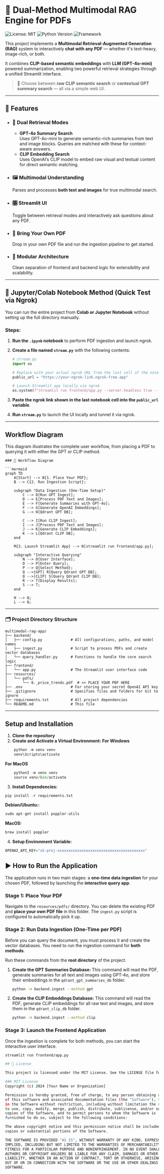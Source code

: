 # 🧠 Dual-Method Multimodal RAG Engine for PDFs

![License: MIT](https://img.shields.io/badge/License-MIT-yellow.svg)
![Python Version](https://img.shields.io/badge/python-3.9+-blue.svg)
![Framework](https://img.shields.io/badge/Framework-Streamlit-red.svg)

This project implements a **Multimodal Retrieval-Augmented Generation (RAG)** system to interactively **chat with any PDF** — whether it's text-heavy, image-rich, or both.

It combines **CLIP-based semantic embeddings** with **LLM (GPT-4o-mini)** powered summarization, enabling two powerful retrieval strategies through a unified Streamlit interface.

> 🔎 Choose between **raw CLIP semantic search** or **contextual GPT summary search** — all via a simple web UI.

---

## 🚀 Features

- ### 🧠 Dual Retrieval Modes
  - **GPT-4o Summary Search**  
    Uses GPT-4o-mini to generate semantic-rich summaries from text and image blocks. Queries are matched with these for context-aware answers.
  - **CLIP Embedding Search**  
    Uses OpenAI’s CLIP model to embed raw visual and textual content for direct semantic matching.

- ### 🖼️ Multimodal Understanding  
  Parses and processes **both text and images** for true multimodal search.

- ### 🎛️ Streamlit UI  
  Toggle between retrieval modes and interactively ask questions about any PDF.

- ### 📄 Bring Your Own PDF  
  Drop in your own PDF file and run the ingestion pipeline to get started.

- ### 🧩 Modular Architecture  
  Clean separation of frontend and backend logic for extensibility and scalability.

---

## 🧪 Jupyter/Colab Notebook Method (Quick Test via Ngrok)

You can run the entire project from **Colab or Jupyter Notebook** without setting up the full directory manually.

### Steps:

1. **Run the `.ipynb` notebook** to perform PDF ingestion and launch ngrok.
2. **Create a file named `stream.py`** with the following contents:

   ```python
   # stream.py
   import os

   # Replace with your actual ngrok URL from the last cell of the notebook
   public_url = "https://your-ngrok-link.ngrok-free.app"

   # Launch Streamlit app locally via ngrok
   os.system(f"streamlit run frontend/app.py --server.headless true --server.port 8501 --browser.serverAddress {public_url}")
3. **Paste the ngrok link shown in the last notebook cell into the `public_url` variable**.
4. **Run `stream.py`** to launch the UI locally and tunnel it via ngrok.

---

##  Workflow Diagram

This diagram illustrates the complete user workflow, from placing a PDF to querying it with either the GPT or CLIP method.

```mermaid
### 🧭 Workflow Diagram

```mermaid
graph TD
    A[Start] --> B{1. Place Your PDF};
    B --> C{2. Run Ingestion Script};

    subgraph "Data Ingestion (One-Time Setup)"
        C --> D[Run GPT Ingest];
        D --> E[Process PDF Text and Images];
        E --> F[Generate Summaries with GPT-4o];
        F --> G[Generate OpenAI Embeddings];
        G --> H[Qdrant GPT DB];

        C --> I[Run CLIP Ingest];
        I --> J[Process PDF Text and Images];
        J --> K[Generate CLIP Embeddings];
        K --> L[Qdrant CLIP DB];
    end

    M{3. Launch Streamlit App} --> N[streamlit run frontend/app.py];

    subgraph "Interactive Querying"
        N --> O[User Interface];
        O --> P[Enter Query];
        P --> Q{Select Method};
        Q -->|GPT| R[Query Qdrant GPT DB];
        Q -->|CLIP| S[Query Qdrant CLIP DB];
        R --> T[Display Results];
        S --> T;
    end

    H --> Q;
    L --> Q;

```
---

### 🗂️ Project Directory Structure

```plaintext
multimodal-rag-app/
├── backend/
│   ├── config.py             # All configurations, paths, and model names
│   ├── ingest.py             # Script to process PDFs and create vector databases
│   └── query_handler.py      # Functions to handle the core search logic
├── frontend/
│   └── app.py                # The Streamlit user interface code
├── resources/
│   └── pdfs/
│       └── 6._price_trends.pdf  # << PLACE YOUR PDF HERE
├── .env                      # For storing your secret OpenAI API key
├── .gitignore                # Specifies files and folders for Git to ignore
├── requirements.txt          # All project dependencies
└── README.md                 # This file
```

---

## Setup and Installation

1. **Clone the repository**
2. **Create and Activate a Virtual Environment:**
**For Windows**
```python
    python -m venv venv
    venv\Scripts\activate
```
**For MacOS**
```python
    python3 -m venv venv
    source venv/bin/activate
```
3. **Install Dependencies:**
```python
pip install -r requirements.txt
```
**Debian/Ubuntu::**
```python
sudo apt-get install poppler-utils

```
**MacOS:**
```python
brew install poppler

```
4. **Setup Environment Variable:**
```python
OPENAI_API_KEY="sk-proj-xxxxxxxxxxxxxxxxxxxxxxxxxxxxxxxxxxxxxxxx"
```
## ▶️ How to Run the Application

The application runs in two main stages: a **one-time data ingestion** for your chosen PDF, followed by launching the **interactive query app**.

### Stage 1: Place Your PDF

Navigate to the `resources/pdfs/` directory. You can delete the existing PDF and **place your own PDF file** in this folder. The `ingest.py` script is configured to automatically pick it up.

### Stage 2: Run Data Ingestion (One-Time per PDF)

Before you can query the document, you must process it and create the vector databases. You need to run the ingestion command for **both methods**.

Run these commands from the **root directory** of the project.

1.  **Create the GPT Summaries Database:**
    This command will read the PDF, generate summaries for all text and images using GPT-4o, and store their embeddings in the `qdrant_gpt_summaries_db` folder.

    ```bash
    python -m backend.ingest --method gpt
    ```

2.  **Create the CLIP Embeddings Database:**
    This command will read the PDF, generate CLIP embeddings for all raw text and images, and store them in the `qdrant_clip_db` folder.

    ```bash
    python -m backend.ingest --method clip
    ```

### Stage 3: Launch the Frontend Application

Once the ingestion is complete for both methods, you can start the interactive user interface.

```bash
streamlit run frontend/app.py

## 📄 License

This project is licensed under the MIT License. See the LICENSE file for details.

### MIT License
Copyright (c) 2024 [Your Name or Organization]

Permission is hereby granted, free of charge, to any person obtaining a copy
of this software and associated documentation files (the "Software"), to deal
in the Software without restriction, including without limitation the rights
to use, copy, modify, merge, publish, distribute, sublicense, and/or sell
copies of the Software, and to permit persons to whom the Software is
furnished to do so, subject to the following conditions:

The above copyright notice and this permission notice shall be included in all
copies or substantial portions of the Software.

THE SOFTWARE IS PROVIDED "AS IS", WITHOUT WARRANTY OF ANY KIND, EXPRESS OR
IMPLIED, INCLUDING BUT NOT LIMITED TO THE WARRANTIES OF MERCHANTABILITY,
FITNESS FOR A PARTICULAR PURPOSE AND NONINFRINGEMENT. IN NO EVENT SHALL THE
AUTHORS OR COPYRIGHT HOLDERS BE LIABLE FOR ANY CLAIM, DAMAGES OR OTHER
LIABILITY, WHETHER IN AN ACTION OF CONTRACT, TORT OR OTHERWISE, ARISING FROM,
OUT OF OR IN CONNECTION WITH THE SOFTWARE OR THE USE OR OTHER DEALINGS IN THE
SOFTWARE.



